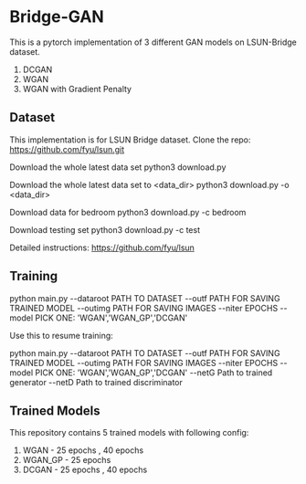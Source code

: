 # Bridge-GAN

This is a pytorch implementation of 3 different GAN models on LSUN-Bridge dataset.
1. DCGAN
2. WGAN
3. WGAN with Gradient Penalty

## Dataset
This implementation is for LSUN Bridge dataset.
Clone the repo: https://github.com/fyu/lsun.git

Download the whole latest data set
python3 download.py

Download the whole latest data set to <data_dir>
python3 download.py -o <data_dir>

Download data for bedroom
python3 download.py -c bedroom

Download testing set
python3 download.py -c test

Detailed instructions: https://github.com/fyu/lsun

## Training

python main.py --dataroot PATH TO DATASET --outf PATH FOR SAVING TRAINED MODEL --outimg PATH FOR SAVING IMAGES --niter EPOCHS --model PICK ONE: 'WGAN','WGAN_GP','DCGAN'

Use this to resume training:

python main.py --dataroot PATH TO DATASET --outf PATH FOR SAVING TRAINED MODEL --outimg PATH FOR SAVING IMAGES --niter EPOCHS --model PICK ONE: 'WGAN','WGAN_GP','DCGAN' --netG Path to trained generator --netD Path to trained discriminator

## Trained Models
This repository contains 5 trained models with following config:
1. WGAN - 25 epochs , 40 epochs
2. WGAN_GP - 25 epochs
3. DCGAN - 25 epochs , 40 epochs
